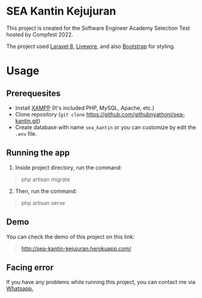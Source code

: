 # SEA Kantin Kejujuran

This project is created for the Software Engineer Academy Selection Test hosted by Compfest 2022.

The project used [Laravel 8](https://laravel.com/docs/8.x), [Livewire](https://laravel-livewire.com/), and also [Bootstrap](https://getbootstrap.com/docs/5.2/getting-started/introduction/) for styling.

# Usage

## Prerequesites
- Install [XAMPP](https://www.apachefriends.org/download.html) (It's included PHP, MySQL, Apache, etc.)
- Clone repository (`git clone` https://github.com/githubnyathoni/sea-kantin.git)
- Create database with name `sea_kantin` or you can customize by edit the `.env` file.

## Running the app
1. Inside project directory, run the command:
> php artisan migrate
2. Then, run the command:
> php artisan serve

## Demo
You can check the demo of this project on this link:
> http://sea-kantin-kejujuran.herokuapp.com/

## Facing error
If you have any problems while running this project, you can contact me via [Whatsapp.](https://wa.me/6283105074117)
